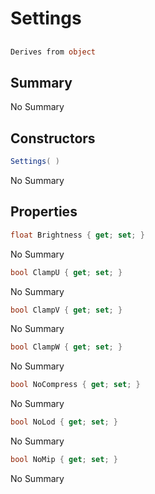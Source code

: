 # Settings

## 
```c#
Derives from object
```

## Summary

No Summary
## Constructors

```c#
Settings( ) 
```
No Summary
## Properties

```c#
float Brightness { get; set; } 
```
No Summary
```c#
bool ClampU { get; set; } 
```
No Summary
```c#
bool ClampV { get; set; } 
```
No Summary
```c#
bool ClampW { get; set; } 
```
No Summary
```c#
bool NoCompress { get; set; } 
```
No Summary
```c#
bool NoLod { get; set; } 
```
No Summary
```c#
bool NoMip { get; set; } 
```
No Summary
